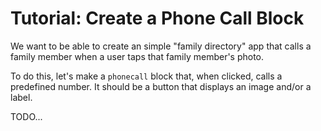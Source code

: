 # Tutorial: Create a Phone Call Block

We want to be able to create an simple "family directory" app that calls a family member when a user taps that family member's photo.

To do this, let's make a `phonecall` block that, when clicked, calls a predefined number. It should be a button that displays an image and/or a label.

TODO...


